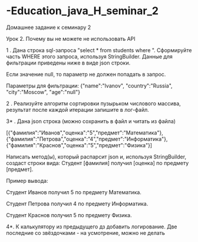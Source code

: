 # -Education_java_H_seminar_2
Домашнее задание к семинару 2


Урок 2. Почему вы не можете не использовать API

1 . Дана строка sql-запроса "select * from students where ". Сформируйте часть WHERE этого запроса, используя StringBuilder. Данные для фильтрации приведены ниже в виде json строки.

Если значение null, то параметр не должен попадать в запрос.

Параметры для фильтрации: {"name":"Ivanov", "country":"Russia", "city":"Moscow", "age":"null"}

2 . Реализуйте алгоритм сортировки пузырьком числового массива, результат после каждой итерации запишите в лог-файл.

3* . Дана json строка (можно сохранить в файл и читать из файла)

[{"фамилия":"Иванов","оценка":"5","предмет":"Математика"},{"фамилия":"Петрова","оценка":"4","предмет":"Информатика"},{"фамилия":"Краснов","оценка":"5","предмет":"Физика"}]

Написать метод(ы), который распарсит json и, используя StringBuilder, создаст строки вида: Студент [фамилия] получил [оценка] по предмету [предмет].

Пример вывода:

Студент Иванов получил 5 по предмету Математика.

Студент Петрова получил 4 по предмету Информатика.

Студент Краснов получил 5 по предмету Физика.

4*. К калькулятору из предыдущего дз добавить логирование.
Две последние со звёздочками - на усмотрение, можно не делать
